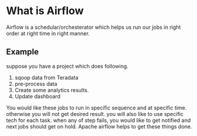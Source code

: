 # What is Airflow
Airflow is a schedular/orchesterator which helps us run our jobs in right order at right time in right manner.

## Example
suppose you have a project which does following.
1. sqoop data from Teradata
2. pre-process data
3. Create some analytics results.
4. Update dashboard

You would like these jobs to run in specific sequence and at specific time. otherwise you will not get desired result. you will also like to use specific tech for each task. when any of step fails, you would like to get notified and next jobs should get on hold. Apache airflow helps to get these things done.

